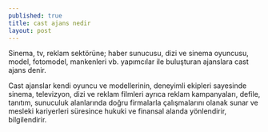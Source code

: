 ```yaml
---
published: true
title: cast ajans nedir
layout: post
---
```

Sinema, tv, reklam sektörüne; haber sunucusu, dizi ve sinema oyuncusu, model, fotomodel, mankenleri vb. yapımcılar ile buluşturan ajanslara cast ajans denir.

Cast ajanslar kendi oyuncu ve modellerinin, deneyimli ekipleri sayesinde sinema, televizyon, dizi ve reklam filmleri ayrıca reklam kampanyaları, defile, tanıtım, sunuculuk alanlarında doğru firmalarla çalışmalarını olanak sunar ve mesleki kariyerleri süresince hukuki ve finansal alanda yönlendirir, bilgilendirir.